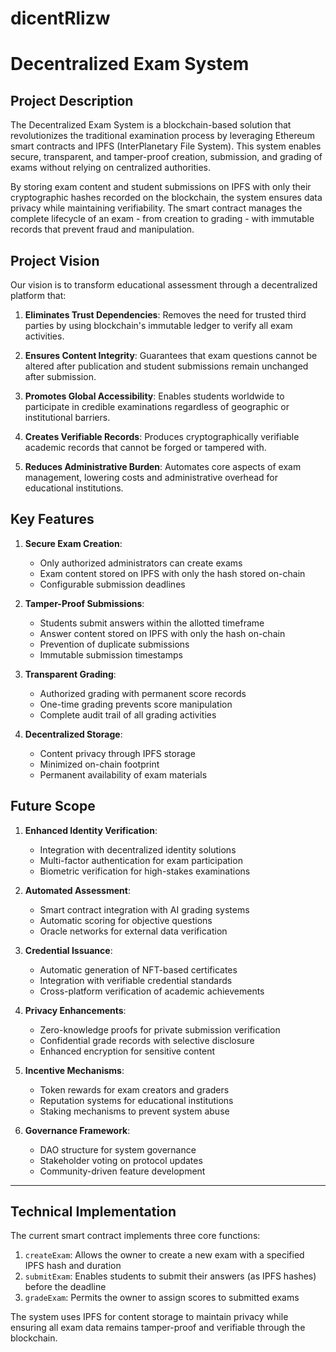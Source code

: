 # dicentRlizw
# Decentralized Exam System

## Project Description

The Decentralized Exam System is a blockchain-based solution that revolutionizes the traditional examination process by leveraging Ethereum smart contracts and IPFS (InterPlanetary File System). This system enables secure, transparent, and tamper-proof creation, submission, and grading of exams without relying on centralized authorities.

By storing exam content and student submissions on IPFS with only their cryptographic hashes recorded on the blockchain, the system ensures data privacy while maintaining verifiability. The smart contract manages the complete lifecycle of an exam - from creation to grading - with immutable records that prevent fraud and manipulation.

## Project Vision

Our vision is to transform educational assessment through a decentralized platform that:

1. **Eliminates Trust Dependencies**: Removes the need for trusted third parties by using blockchain's immutable ledger to verify all exam activities.

2. **Ensures Content Integrity**: Guarantees that exam questions cannot be altered after publication and student submissions remain unchanged after submission.

3. **Promotes Global Accessibility**: Enables students worldwide to participate in credible examinations regardless of geographic or institutional barriers.

4. **Creates Verifiable Records**: Produces cryptographically verifiable academic records that cannot be forged or tampered with.

5. **Reduces Administrative Burden**: Automates core aspects of exam management, lowering costs and administrative overhead for educational institutions.

## Key Features

1. **Secure Exam Creation**:
   - Only authorized administrators can create exams
   - Exam content stored on IPFS with only the hash stored on-chain
   - Configurable submission deadlines

2. **Tamper-Proof Submissions**:
   - Students submit answers within the allotted timeframe
   - Answer content stored on IPFS with only the hash on-chain
   - Prevention of duplicate submissions
   - Immutable submission timestamps

3. **Transparent Grading**:
   - Authorized grading with permanent score records
   - One-time grading prevents score manipulation
   - Complete audit trail of all grading activities

4. **Decentralized Storage**:
   - Content privacy through IPFS storage
   - Minimized on-chain footprint
   - Permanent availability of exam materials

## Future Scope

1. **Enhanced Identity Verification**:
   - Integration with decentralized identity solutions
   - Multi-factor authentication for exam participation
   - Biometric verification for high-stakes examinations

2. **Automated Assessment**:
   - Smart contract integration with AI grading systems
   - Automatic scoring for objective questions
   - Oracle networks for external data verification

3. **Credential Issuance**:
   - Automatic generation of NFT-based certificates
   - Integration with verifiable credential standards
   - Cross-platform verification of academic achievements

4. **Privacy Enhancements**:
   - Zero-knowledge proofs for private submission verification
   - Confidential grade records with selective disclosure
   - Enhanced encryption for sensitive content

5. **Incentive Mechanisms**:
   - Token rewards for exam creators and graders
   - Reputation systems for educational institutions
   - Staking mechanisms to prevent system abuse

6. **Governance Framework**:
   - DAO structure for system governance
   - Stakeholder voting on protocol updates
   - Community-driven feature development

---

## Technical Implementation

The current smart contract implements three core functions:

1. `createExam`: Allows the owner to create a new exam with a specified IPFS hash and duration
2. `submitExam`: Enables students to submit their answers (as IPFS hashes) before the deadline
3. `gradeExam`: Permits the owner to assign scores to submitted exams

The system uses IPFS for content storage to maintain privacy while ensuring all exam data remains tamper-proof and verifiable through the blockchain.
